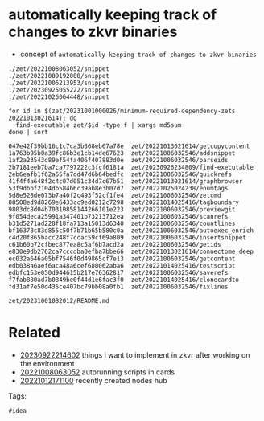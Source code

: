 # automatically keeping track of changes to zkvr binaries

- concept of `automatically keeping track of changes to zkvr binaries`

```
./zet/20221008063052/snippet
./zet/20221009192000/snippet
./zet/20221006213953/snippet
./zet/20230925055222/snippet
./zet/20221026064448/snippet

for id in $(zet/20231001000026/minimum-required-dependency-zets 20221013021614); do
  find-executable zet/$id -type f | xargs md5sum
done | sort

047e42f39bb16c1c7ca3b368eb67a78e  zet/20221013021614/getcopycontent
1a763b95b0a39fc86b3e1cb14de67623  zet/20221006032546/addsnippet
1af2a23543d89ef54fa406f407883d0e  zet/20221006032546/parseids
2b7181eeb7ba7ca7797222c3fcf6181a  zet/20230926234809/find-executable
2eb6eafb1f62a65fa7dd47d6b64bedfc  zet/20221006032546/quickrefs
41f4f4a648f2c4c07d051c34d7c67b51  zet/20221013021614/graphbrowser
53f9dbbf2104db584b6c39ab8e3b07d7  zet/20221025024238/enumtags
5d8e528de073b7a40f2c493f52cf1fe4  zet/20221006032546/zetcmd
88508ed9d8269e6433cc9ed0212c7298  zet/20221014025416/tagboundary
9803dc8d04b70310858144266101e223  zet/20221006032546/previewgit
9f054deca25991a347401b73213712ea  zet/20221006032546/scanrefs
b31d5271ad228f18fa713a15013d6340  zet/20221006032546/countlines
bf16378c83d855c50f7b71b65b580c0a  zet/20221006032546/autoexec_enrich
c4d20f865bacc248f7ccac59cf69a809  zet/20221006032546/insertsnippet
c61b60b72cfbec877ea8c5af6b7acd2a  zet/20221006032546/getids
e830e9db2762ca7cccdba0efba7bbe66  zet/20221013021614/connectome_deep
ec032a646a05bf7546f0d49865cf7e13  zet/20221006032546/getcontent
edb038a6aef6aca48a6cef680062aba6  zet/20221014025416/testscript
edbfc153e050d944615b217e76362817  zet/20221006032546/saverefs
f7fab880ad7b0849be0f44d1e6fac3f0  zet/20221014025416/clonecardto
fd31af7e50d435ce407bc79bb08a0fb1  zet/20221006032546/fixlines

```

` zet/20231001082012/README.md `

# Related

- [20230922214602](/zet/20230922214602/README.md) things i want to implement in zkvr after working on the environment
- [20221008063052](/zet/20221008063052/README.md) autorunning scripts in cards
- [20221012171100](/zet/20221012171100/README.md) recently created nodes hub

Tags:

    #idea
